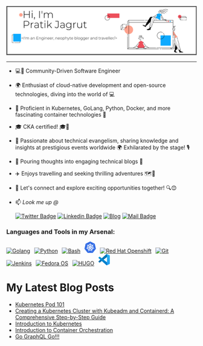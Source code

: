 [![Pratik's GitHub Banner](./img/ghbanner.png)](https://psj.codes)

---
<!-- ### Hi there 👋 -->
<!-- ### I'm Pratik, I'm an Engineer, neophyte blogger and traveller -->

- 💻🚀 Community-Driven Software Engineer

- 🌍 Enthusiast of cloud-native development and open-source technologies, diving into the world of 💻

- 🚀 Proficient in Kubernetes, GoLang, Python, Docker, and more fascinating container technologies 🐳

- 🎓 CKA certified! 🎓📜

- 🎤 Passionate about technical evangelism, sharing knowledge and insights at prestigious events worldwide 🌍 Exhilarated by the stage! 🎙️

- 📝 Pouring thoughts into engaging technical blogs 📝

- ✈️ Enjoys travelling and seeking thrilling adventures 🗺️🌄

- 🤝 Let's connect and explore exciting opportunities together! 🔍😊

- 📫 *Look me up @*
    
    [![Twitter Badge](https://img.shields.io/badge/-@pratikjagrut-1ca0f1?style=flat&labelColor=1ca0f1&logo=twitter&logoColor=white&link=https://twitter.com/pratikjagrut)][twitter]
    [![Linkedin Badge](https://img.shields.io/badge/-pratikjagrut-0e76a8?style=flat&labelColor=0e76a8&logo=linkedin&logoColor=white)][linkedin]
    [![Blog](https://img.shields.io/badge/blog-psj.codes-orange)][website]
    [![Mail Badge](https://img.shields.io/badge/-pratikjagrut-c0392b?style=flat&labelColor=c0392b&logo=gmail&logoColor=white)][mailto]
    <br>


### Languages and Tools in my Arsenal:

[<img src="https://go.dev/blog/go-brand/Go-Logo/SVG/Go-Logo_Blue.svg" alt="Golang" width="30" height="30"/>][Golang]&ensp;
[<img src="https://cdn3.iconfinder.com/data/icons/logos-and-brands-adobe/512/267_Python-512.png" alt="Python" width="30" height="30"/>][Python]&ensp;
[<img src="https://raw.githubusercontent.com/odb/official-bash-logo/master/assets/Logos/Icons/SVG/128x128.svg" alt="Bash" width="30" height="30"/>][Bash]&ensp;
[<img src="https://raw.githubusercontent.com/kubernetes/kubernetes/master/logo/logo.svg" alt="k8s" width="30" height="30"/>][Kubernetes]&ensp;
[<img src="https://avatars.githubusercontent.com/u/792337?s=200&v=4" alt="Red Hat Openshift" width="30" height="30"/>][Openshift]&ensp;
[<img src="https://www.vectorlogo.zone/logos/git-scm/git-scm-icon.svg" alt="Git" width="30" height="30"/>][Git]&ensp;
[<img src="https://www.jenkins.io/images/logos/jenkins/jenkins.png" alt="Jenkins" width="25" height="30"/>][Jenkins]&ensp;
[<img src="https://fedoraproject.org/w/uploads/2/2d/Logo_fedoralogo.png" alt="Fedora OS" width="70" height="30"/>][Fedora]&ensp;
[<img src="https://d33wubrfki0l68.cloudfront.net/c38c7334cc3f23585738e40334284fddcaf03d5e/2e17c/images/hugo-logo-wide.svg" alt="HUGO" width="70" height="30"/>][Hugo]&ensp;
[<img src="https://raw.githubusercontent.com/github/explore/80688e429a7d4ef2fca1e82350fe8e3517d3494d/topics/visual-studio-code/visual-studio-code.png" alt="Visual Studio Code" width="30" height="30"/>][VScode]&ensp;
<!--  <img src="https://cdn3.iconfinder.com/data/icons/logos-and-brands-adobe/512/97_Docker-512.png" alt="Docker" width="30" height="30"/>&ensp; -->

# My Latest Blog Posts
<!-- BLOG-POST-LIST:START -->
- [Kubernetes Pod 101](https://psj.codes/kubernetes-pod-101)
- [Creating a Kubernetes Cluster with Kubeadm and Containerd: A Comprehensive Step-by-Step Guide](https://psj.codes/creating-a-kubernetes-cluster-with-kubeadm-and-containerd-a-comprehensive-step-by-step-guide)
- [Introduction to Kubernetes](https://psj.codes/introduction-to-kubernetes)
- [Introduction to Container Orchestration](https://psj.codes/introduction-to-container-orchestration)
- [Go GraphQL Go!!!](https://psj.codes/go-graphql-go)
<!-- BLOG-POST-LIST:END -->

<!-- Github stats -->
<!-- ![Pratik's GitHub stats](https://github-readme-stats.vercel.app/api?username=pratikjagrut&show_icons=true&theme=radical&hide=stars,contribs)

<details>
<summary></summary>
<img src="https://github-readme-stats.vercel.app/api?username=pratikjagrut&show_icons=true&theme=radical&hide=stars,contribs">
</details> -->

[website]: https://psj.codes/
[twitter]: https://twitter.com/pratikjagrut
[linkedin]: https://www.linkedin.com/in/pratikjagrut
[Golang]: https://go.dev 
[Python]: https://www.python.org/
[Bash]: https://www.gnu.org/software/bash/
[Git]: https://git-scm.com/
[Fedora]: https://fedoraproject.org/wiki/Fedora_Project_Wiki
[Hugo]: https://gohugo.io/
[Kubernetes]: https://kubernetes.io/
[Openshift]: https://www.openshift.com/
[VScode]: https://code.visualstudio.com/
[Jenkins]: https://www.jenkins.io/
[mailto]: mailto:jagrut.pratik@gmail.com
